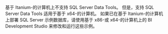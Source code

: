 基于 Itanium\-的计算机上不支持 SQL Server Data Tools。 但是，支持 SQL Server Data Tools 适用于基于 x64\-的计算机。 如果已在基于 Itanium\-的计算机上部署 SQL Server 示例数据库，请使用基于 x86\-或 x64\-的计算机上的 BI Development Studio 来修改和运行这些示例。
